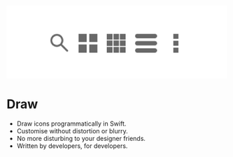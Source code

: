 <p align="center"><img src ="/Screenshots/icons.png"/></p>

# Draw
- Draw icons programmatically in Swift.
- Customise without distortion or blurry.
- No more disturbing to your designer friends.
- Written by developers, for developers.


